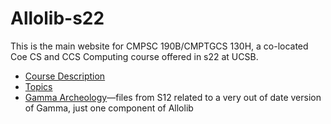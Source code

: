 ---
---

# Allolib-s22

This is the main website for CMPSC 190B/CMPTGCS 130H, a co-located Coe CS and CCS Computing course 
offered in s22 at UCSB.

* [Course Description](https://www.ccs.ucsb.edu/courses/2021/spring/introduction-allolib)
* [Topics](/topics/)
* [Gamma Archeology](./gamma-s12/)&mdash;files from S12 related to a very out of date version of Gamma, just one component of Allolib
